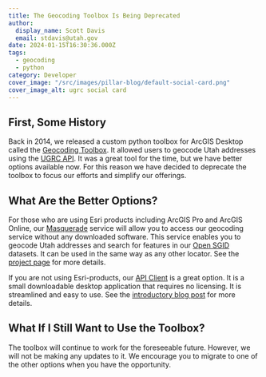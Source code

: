 ```yaml
---
title: The Geocoding Toolbox Is Being Deprecated
author:
  display_name: Scott Davis
  email: stdavis@utah.gov
date: 2024-01-15T16:30:36.000Z
tags:
  - geocoding
  - python
category: Developer
cover_image: "/src/images/pillar-blog/default-social-card.png"
cover_image_alt: ugrc social card
---
```


## First, Some History

Back in 2014, we released a custom python toolbox for ArcGIS Desktop called the [Geocoding Toolbox](https://github.com/agrc/geocoding-toolbox). It allowed users to geocode Utah addresses using the [UGRC API](https://api.mapserv.utah.gov/#geocoding). It was a great tool for the time, but we have better options available now. For this reason we have decided to deprecate the toolbox to focus our efforts and simplify our offerings.

## What Are the Better Options?

For those who are using Esri products including ArcGIS Pro and ArcGIS Online, our [Masquerade](https://github.com/agrc/masquerade) service will allow you to access our geocoding service without any downloaded software. This service enables you to geocode Utah addresses and search for features in our [Open SGID](/products/sgid) datasets. It can be used in the same way as any other locator. See the [project page](https://github.com/agrc/masquerade?tab=readme-ov-file#masquerade) for more details.

If you are not using Esri-products, our [API Client](https://github.com/agrc/api-client) is a great option. It is a small downloadable desktop application that requires no licensing. It is streamlined and easy to use. See the [introductory blog post](/blog/2021-11-29-introducing-the-official-ugrc-api-client) for more details.

## What If I Still Want to Use the Toolbox?

The toolbox will continue to work for the foreseeable future. However, we will not be making any updates to it. We encourage you to migrate to one of the other options when you have the opportunity.
